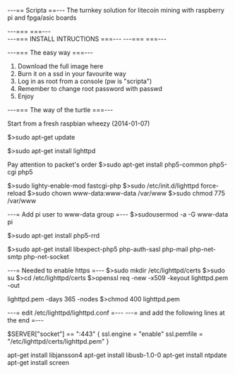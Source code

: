 ---== Scripta ==---
The turnkey solution for litecoin mining with raspberry pi and fpga/asic boards

---===                                        ===---  
---=== INSTALL INTRUCTIONS ===---
---===                                        ===---

---=== The easy way ===---
1) Download the full image here 
2) Burn it on a ssd in your favourite way
3) Log in as root from a console (pw is "scripta") 
4) Remember to change root password with passwd 
5) Enjoy


---=== The way of the turtle ===---

Start from a fresh raspbian wheezy (2014-01-07)

$>sudo apt-get update

$>sudo apt-get install lighttpd

Pay attention to packet's order
$>sudo apt-get install php5-common php5-cgi php5 

$>sudo lighty-enable-mod fastcgi-php
$>sudo /etc/init.d/lighttpd force-reload
$>sudo chown www-data:www-data /var/www
$>sudo chmod 775 /var/www

---= Add pi user to www-data group =---
$>sudousermod -a -G www-data pi 


$>sudo apt-get install php5-rrd
 
$>sudo apt-get install libexpect-php5 php-auth-sasl php-mail php-net-smtp php-net-socket

---= Needed to enable https =---
$>sudo mkdir /etc/lighttpd/certs
$>sudo su
$>cd /etc/lighttpd/certs
$>openssl req -new -x509 -keyout lighttpd.pem -out 

lighttpd.pem -days 365 -nodes
$>chmod 400 lighttpd.pem

---= edit /etc/lighttpd/lighttpd.conf       =---
---= and add the following lines at the end =---
 
$SERVER["socket"] == ":443" {
  ssl.engine = "enable" 
  ssl.pemfile = "/etc/lighttpd/certs/lighttpd.pem" 
}


apt-get install libjansson4
apt-get install libusb-1.0-0
apt-get install ntpdate
apt-get install screen

